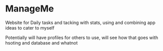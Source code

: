# ManageMe

Website for Daily tasks and tacking with stats, using and combining app ideas to cater to myself

Potentially will have profiles for others to use, will see how that goes with hsoting and database and whatnot

